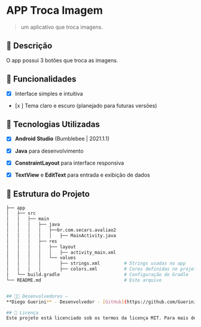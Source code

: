 # **APP Troca Imagem**

> um aplicativo que troca imagens.

## 📱 Descrição

O app possui 3 botões que troca as imagens.

## 🔧 Funcionalidades

- [x] Interface simples e intuitiva
- [x ] Tema claro e escuro (planejado para futuras versões)

## 🚀 Tecnologias Utilizadas

- [x] **Android Studio** (Bumblebee | 2021.1.1)
- [x] **Java** para desenvolvimento
- [x] **ConstraintLayout** para interface responsiva
- [x] **TextView** e **EditText** para entrada e exibição de dados



## 📂 Estrutura do Projeto

```bash
├── app
│   ├── src
│   │   ├── main
│   │   │   ├── java
│   │   │   │   ├──br.com.secars.avaliao2
│   │   │   │   │   ├── MainActivity.java
│   │   │   ├── res
│   │   │   │   ├── layout
│   │   │   │   │   ├── activity_main.xml
│   │   │   │   └── values
│   │   │   │       ├── strings.xml         # Strings usadas no app
│   │   │   │       ├── colors.xml          # Cores definidas no projeto
│   └── build.gradle                        # Configuração do Gradle
└── README.md                               # Este arquivo


## 👨‍💻 Desenvolvedores – 
**Diego Guerini** - Desenvolvedor - [GitHub](https://github.com/GueriniFiles)

## 📄 Licença 
Este projeto está licenciado sob os termos da licença MIT. Para mais detalhes, veja o arquivo [LICENSE](LICENSE).
